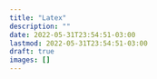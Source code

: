 ```yaml
---
title: "Latex"
description: ""
date: 2022-05-31T23:54:51-03:00
lastmod: 2022-05-31T23:54:51-03:00
draft: true
images: []
---
```

